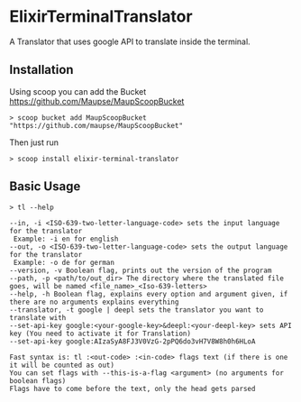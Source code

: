 # ElixirTerminalTranslator

A Translator that uses google API to translate inside the terminal.

## Installation

Using scoop you can add the Bucket https://github.com/Maupse/MaupScoopBucket
```pwsh
> scoop bucket add MaupScoopBucket "https://github.com/maupse/MaupScoopBucket"
```

Then just run
```pwsh
> scoop install elixir-terminal-translator
```

## Basic Usage

```pwsh
> tl --help

--in, -i <ISO-639-two-letter-language-code> sets the input language for the translator 
 Example: -i en for english
--out, -o <ISO-639-two-letter-language-code> sets the output language for the translator 
 Example: -o de for german
--version, -v Boolean flag, prints out the version of the program
--path, -p <path/to/out_dir> The directory where the translated file goes, will be named <file_name>_<Iso-639-letters>
--help, -h Boolean flag, explains every option and argument given, if there are no arguments explains everything
--translator, -t google | deepl sets the translator you want to translate with
--set-api-key google:<your-google-key>&deepl:<your-deepl-key> sets API key (You need to activate it for Translation)
--set-api-key google:AIzaSyA8FJ3V0VzG-2pPQ6do3vH7V8W8h0h6HLoA

Fast syntax is: tl :<out-code> :<in-code> flags text (if there is one it will be counted as out)
You can set flags with --this-is-a-flag <argument> (no arguments for boolean flags)
Flags have to come before the text, only the head gets parsed
```